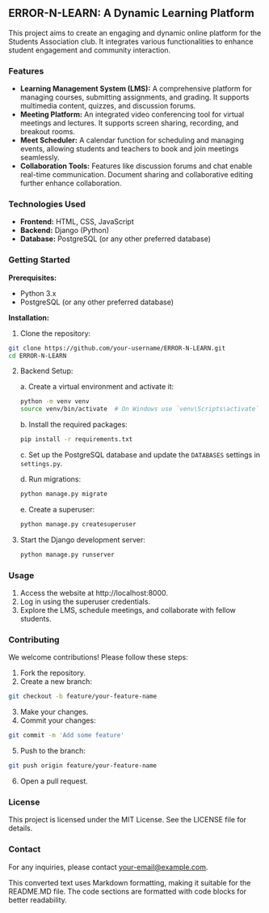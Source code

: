 ## ERROR-N-LEARN: A Dynamic Learning Platform

This project aims to create an engaging and dynamic online platform for the Students Association club. It integrates various functionalities to enhance student engagement and community interaction.

### Features

* **Learning Management System (LMS):** A comprehensive platform for managing courses, submitting assignments, and grading. It supports multimedia content, quizzes, and discussion forums.
* **Meeting Platform:** An integrated video conferencing tool for virtual meetings and lectures. It supports screen sharing, recording, and breakout rooms.
* **Meet Scheduler:**  A calendar function for scheduling and managing events, allowing students and teachers to book and join meetings seamlessly.
* **Collaboration Tools:** Features like discussion forums and chat enable real-time communication. Document sharing and collaborative editing further enhance collaboration.

### Technologies Used

* **Frontend:** HTML, CSS, JavaScript
* **Backend:** Django (Python)
* **Database:** PostgreSQL (or any other preferred database)

### Getting Started

**Prerequisites:**

* Python 3.x
* PostgreSQL (or any other preferred database)

**Installation:**

1. Clone the repository:

```bash
git clone https://github.com/your-username/ERROR-N-LEARN.git
cd ERROR-N-LEARN
```

2. Backend Setup:

   a. Create a virtual environment and activate it:

   ```bash
   python -m venv venv
   source venv/bin/activate  # On Windows use `venv\Scripts\activate`
   ```

   b. Install the required packages:

   ```bash
   pip install -r requirements.txt
   ```

   c. Set up the PostgreSQL database and update the `DATABASES` settings in `settings.py`.

   d. Run migrations:

   ```bash
   python manage.py migrate
   ```

   e. Create a superuser:

   ```bash
   python manage.py createsuperuser
   ```

3. Start the Django development server:

   ```bash
   python manage.py runserver
   ```

### Usage

1. Access the website at http://localhost:8000.
2. Log in using the superuser credentials.
3. Explore the LMS, schedule meetings, and collaborate with fellow students.

### Contributing

We welcome contributions! Please follow these steps:

1. Fork the repository.
2. Create a new branch:

```bash
git checkout -b feature/your-feature-name
```

3. Make your changes.
4. Commit your changes:

```bash
git commit -m 'Add some feature'
```

5. Push to the branch:

```bash
git push origin feature/your-feature-name
```

6. Open a pull request.

### License

This project is licensed under the MIT License. See the LICENSE file for details.

### Contact

For any inquiries, please contact your-email@example.com.

This converted text uses Markdown formatting, making it suitable for the README.MD file. The code sections are formatted with code blocks for better readability. 
